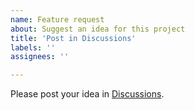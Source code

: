 ```yaml
---
name: Feature request
about: Suggest an idea for this project
title: 'Post in Discussions'
labels: ''
assignees: ''

---
```


Please post your idea in [Discussions](https://github.com/admob-plus/admob-plus/discussions).
